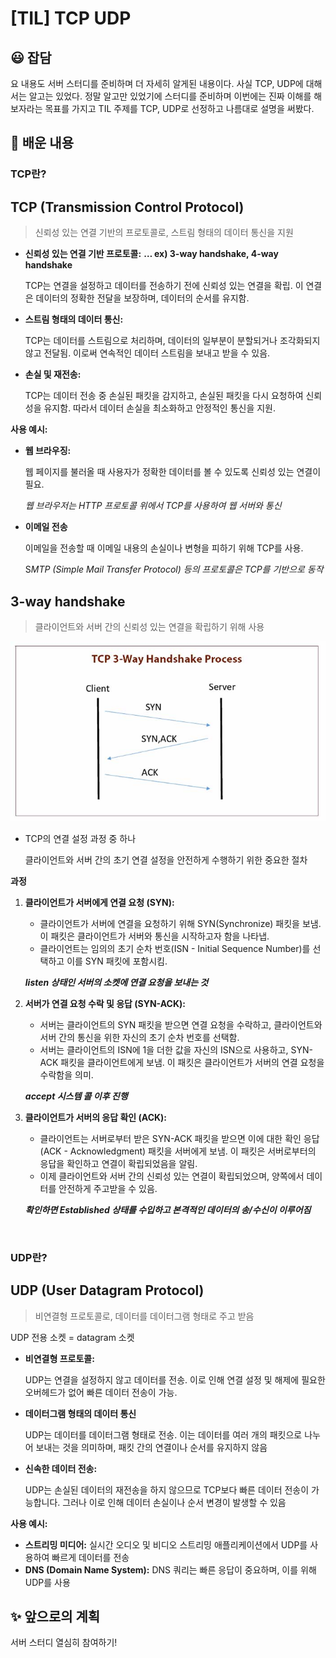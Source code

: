 # [TIL] TCP UDP

##  😃 잡담
요 내용도 서버 스터디를 준비하며 더 자세히 알게된 내용이다. 사실 TCP, UDP에 대해서는 알고는 있었다. 정말 알고만 있었기에 스터디를 준비하며 이번에는 진짜 이해를 해보자라는 목표를 가지고 TIL 주제를 TCP, UDP로 선정하고 나름대로 설명을 써봤다.

## 📄 배운 내용
### TCP란?

## TCP **(Transmission Control Protocol)**

> 신뢰성 있는 연결 기반의 프로토콜로, 스트림 형태의 데이터 통신을 지원
> 

- **신뢰성 있는 연결 기반 프로토콜:**  **… ex) 3-way handshake, 4-way handshake**
    
    TCP는 연결을 설정하고 데이터를 전송하기 전에 신뢰성 있는 연결을 확립. 이 연결은 데이터의 정확한 전달을 보장하며, 데이터의 순서를 유지함.
    
- **스트림 형태의 데이터 통신:**
    
    TCP는 데이터를 스트림으로 처리하며, 데이터의 일부분이 분할되거나 조각화되지 않고 전달됨. 이로써 연속적인 데이터 스트림을 보내고 받을 수 있음.
    
- **손실 및 재전송:**
    
    TCP는 데이터 전송 중 손실된 패킷을 감지하고, 손실된 패킷을 다시 요청하여 신뢰성을 유지함. 따라서 데이터 손실을 최소화하고 안정적인 통신을 지원.
    

**사용 예시:**

- **웹 브라우징:**
    
    웹 페이지를 불러올 때 사용자가 정확한 데이터를 볼 수 있도록 신뢰성 있는 연결이 필요.
    
    *웹 브라우저는 HTTP 프로토콜 위에서 TCP를 사용하여 웹 서버와 통신*
    
- **이메일 전송**
    
    이메일을 전송할 때 이메일 내용의 손실이나 변형을 피하기 위해 TCP를 사용.
    
    S*MTP (Simple Mail Transfer Protocol) 등의 프로토콜은 TCP를 기반으로 동작*
    

## 3-way handshake

> 클라이언트와 서버 간의 신뢰성 있는 연결을 확립하기 위해 사용
> 

![3-way handshake](img1.png)

- TCP의 연결 설정 과정 중 하나
    
    클라이언트와 서버 간의 초기 연결 설정을 안전하게 수행하기 위한 중요한 절차
    

**과정**

1. **클라이언트가 서버에게 연결 요청 (SYN):**
    - 클라이언트가 서버에 연결을 요청하기 위해 SYN(Synchronize) 패킷을 보냄. 이 패킷은 클라이언트가 서버와 통신을 시작하고자 함을 나타냅.
    - 클라이언트는 임의의 초기 순차 번호(ISN - Initial Sequence Number)를 선택하고 이를 SYN 패킷에 포함시킴.
    
    ***listen 상태인 서버의 소켓에 연결 요청을 보내는 것***
    
2. **서버가 연결 요청 수락 및 응답 (SYN-ACK):**
    - 서버는 클라이언트의 SYN 패킷을 받으면 연결 요청을 수락하고, 클라이언트와 서버 간의 통신을 위한 자신의 초기 순차 번호를 선택함.
    - 서버는 클라이언트의 ISN에 1을 더한 값을 자신의 ISN으로 사용하고, SYN-ACK 패킷을 클라이언트에게 보냄. 이 패킷은 클라이언트가 서버의 연결 요청을 수락함을 의미.
    
    ***accept 시스템 콜 이후 진행***
    
3. **클라이언트가 서버의 응답 확인 (ACK):**
    - 클라이언트는 서버로부터 받은 SYN-ACK 패킷을 받으면 이에 대한 확인 응답(ACK - Acknowledgment) 패킷을 서버에게 보냄. 이 패킷은 서버로부터의 응답을 확인하고 연결이 확립되었음을 알림.
    - 이제 클라이언트와 서버 간의 신뢰성 있는 연결이 확립되었으며, 양쪽에서 데이터를 안전하게 주고받을 수 있음.
    
    ***확인하면 Established 상태를 수입하고 본격적인 데이터의 송/수신이 이루어짐***
    

<br>

### UDP란?

## UDP **(User Datagram Protocol)**

> 비연결형 프로토콜로, 데이터를 데이터그램 형태로 주고 받음
> 

UDP 전용 소켓 = datagram 소켓

- **비연결형 프로토콜:**
    
    UDP는 연결을 설정하지 않고 데이터를 전송. 이로 인해 연결 설정 및 해제에 필요한 오버헤드가 없어 빠른 데이터 전송이 가능.
    
- **데이터그램 형태의 데이터 통신**
    
    UDP는 데이터를 데이터그램 형태로 전송. 이는 데이터를 여러 개의 패킷으로 나누어 보내는 것을 의미하며, 패킷 간의 연결이나 순서를 유지하지 않음
    
- **신속한 데이터 전송:**
    
    UDP는 손실된 데이터의 재전송을 하지 않으므로 TCP보다 빠른 데이터 전송이 가능합니다. 그러나 이로 인해 데이터 손실이나 순서 변경이 발생할 수 있음
    

**사용 예시:**

- **스트리밍 미디어:** 실시간 오디오 및 비디오 스트리밍 애플리케이션에서 UDP를 사용하여 빠르게 데이터를 전송
- **DNS (Domain Name System):** DNS 쿼리는 빠른 응답이 중요하며, 이를 위해 UDP를 사용


## ✨ 앞으로의 계획
서버 스터디 열심히 참여하기!